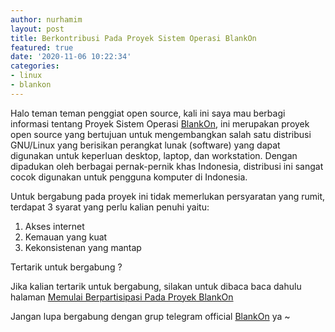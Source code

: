 ```yaml
---
author: nurhamim
layout: post
title: Berkontribusi Pada Proyek Sistem Operasi BlankOn
featured: true
date: '2020-11-06 10:22:34'
categories:
- linux
- blankon
---
```


Halo teman teman penggiat open source, kali ini saya mau berbagi informasi tentang Proyek Sistem Operasi [BlankOn](https://blankonlinux.or.id/), ini merupakan proyek open source yang bertujuan untuk mengembangkan salah satu distribusi GNU/Linux yang berisikan perangkat lunak (software) yang dapat digunakan untuk keperluan desktop, laptop, dan workstation. Dengan dipadukan oleh berbagai pernak-pernik khas Indonesia, distribusi ini sangat cocok digunakan untuk pengguna komputer di Indonesia.

Untuk bergabung pada proyek ini tidak memerlukan persyaratan yang rumit, terdapat 3 syarat yang perlu kalian penuhi yaitu:

1. Akses internet
2. Kemauan yang kuat
3. Kekonsistenan yang mantap

Tertarik untuk bergabung ?

Jika kalian tertarik untuk bergabung, silakan untuk dibaca baca dahulu halaman [Memulai Berpartisipasi Pada Proyek BlankOn](https://dev.blankonlinux.or.id/Memulai/)

Jangan lupa bergabung dengan grup telegram official [BlankOn](https://t.me/BlankOnLinux) ya ~

